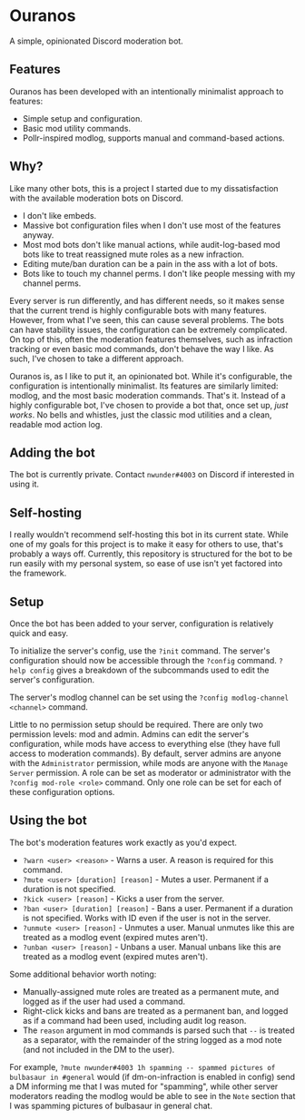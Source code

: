 # Ouranos

A simple, opinionated Discord moderation bot.


## Features

Ouranos has been developed with an intentionally minimalist approach to features:

- Simple setup and configuration.
- Basic mod utility commands.
- Pollr-inspired modlog, supports manual and command-based actions.


## Why?

Like many other bots, this is a project I started due to my dissatisfaction with the available moderation bots on Discord.

- I don't like embeds.
- Massive bot configuration files when I don't use most of the features anyway.
- Most mod bots don't like manual actions, while audit-log-based mod bots like to treat reassigned mute roles as a new infraction.
- Editing mute/ban duration can be a pain in the ass with a lot of bots.
- Bots like to touch my channel perms. I don't like people messing with my channel perms.

Every server is run differently, and has different needs, so it makes sense that the current trend is highly configurable
bots with many features. However, from what I've seen, this can cause several problems. The bots can have stability issues,
the configuration can be extremely complicated. On top of this, often the moderation features themselves, such as infraction
tracking or even basic mod commands, don't behave the way I like. As such, I've chosen to take a different approach.

Ouranos is, as I like to put it, an opinionated bot. While it's configurable, the configuration is intentionally minimalist.
Its features are similarly limited: modlog, and the most basic moderation commands. That's it.
Instead of a highly configurable bot, I've chosen to provide a bot that, once set up, *just works*.
No bells and whistles, just the classic mod utilities and a clean, readable mod action log.


## Adding the bot

The bot is currently private. Contact `nwunder#4003` on Discord if interested in using it.


## Self-hosting

I really wouldn't recommend self-hosting this bot in its current state. While one of my goals for this project is to make it 
easy for others to use, that's probably a ways off.
Currently, this repository is structured for the bot to be run easily with my personal system, so ease of use isn't yet 
factored into the framework.


## Setup

Once the bot has been added to your server, configuration is relatively quick and easy.

To initialize the server's config, use the `?init` command. The server's configuration should now be accessible through the `?config` command.
`?help config` gives a breakdown of the subcommands used to edit the server's configuration.

The server's modlog channel can be set using the `?config modlog-channel <channel>` command.

Little to no permission setup should be required. There are only two permission levels: mod and admin. Admins can edit the server's configuration, while 
mods have access to everything else (they have full access to moderation commands).
By default, server admins are anyone with the `Administrator` permission, while mods are anyone with the `Manage Server` permission.
A role can be set as moderator or administrator with the `?config mod-role <role>` command. Only one role can be set for each of these configuration options.


## Using the bot

The bot's moderation features work exactly as you'd expect.
- `?warn <user> <reason>` - Warns a user. A reason is required for this command.
- `?mute <user> [duration] [reason]` - Mutes a user. Permanent if a duration is not specified.
- `?kick <user> [reason]` - Kicks a user from the server.
- `?ban <user> [duration] [reason]` - Bans a user. Permanent if a duration is not specified. Works with ID even if the user is not in the server.
- `?unmute <user> [reason]` - Unmutes a user. Manual unmutes like this are treated as a modlog event (expired mutes aren't).
- `?unban <user> [reason]` - Unbans a user. Manual unbans like this are treated as a modlog event (expired mutes aren't).

Some additional behavior worth noting:
- Manually-assigned mute roles are treated as a permanent mute, and logged as if the user had used a command.
- Right-click kicks and bans are treated as a permanent ban, and logged as if a command had been used, including audit log reason.
- The `reason` argument in mod commands is parsed such that `--` is treated as a separator,
  with the remainder of the string logged as a mod note (and not included in the DM to the user).
  
For example, `?mute nwunder#4003 1h spamming -- spammed pictures of bulbasaur in #general` would (if dm-on-infraction is enabled in config) send a DM informing
me that I was muted for "spamming", while other server moderators reading the modlog would be able to see in the `Note` section that I was spamming pictures of
bulbasaur in general chat.
